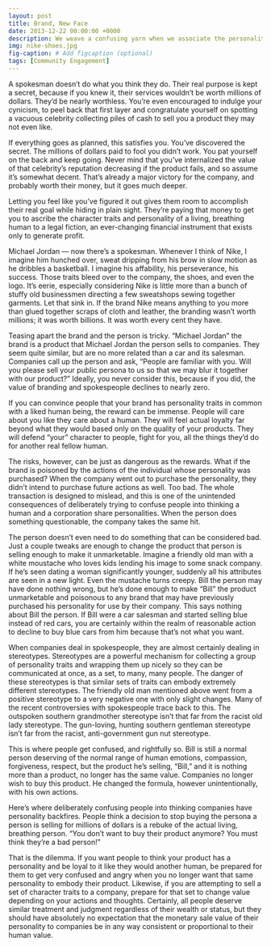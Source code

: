 ```yaml
---
layout: post
title: Brand, New Face
date: 2013-12-22 00:00:00 +0000
description: We weave a confusing yarn when we associate the personality traits of a human with a corporation.
img: nike-shoes.jpg
fig-caption: # Add figcaption (optional)
tags: [Community Engagement]
---
```

A spokesman doesn’t do what you think they do. Their real purpose is kept a secret, because if you knew it, their services wouldn’t be worth millions of dollars. They’d be nearly worthless. You’re even encouraged to indulge your cynicism, to peel back that first layer and congratulate yourself on spotting a vacuous celebrity collecting piles of cash to sell you a product they may not even like.

If everything goes as planned, this satisfies you. You’ve discovered the secret. The millions of dollars paid to fool you didn’t work. You pat yourself on the back and keep going. Never mind that you’ve internalized the value of that celebrity’s reputation decreasing if the product fails, and so assume it’s somewhat decent. That’s already a major victory for the company, and probably worth their money, but it goes much deeper.

Letting you feel like you’ve figured it out gives them room to accomplish their real goal while hiding in plain sight. They’re paying that money to get you to ascribe the character traits and personality of a living, breathing human to a legal fiction, an ever-changing financial instrument that exists only to generate profit.

Michael Jordan — now there’s a spokesman. Whenever I think of Nike, I imagine him hunched over, sweat dripping from his brow in slow motion as he dribbles a basketball. I imagine his affability, his perseverance, his success. Those traits bleed over to the company, the shoes, and even the logo. It’s eerie, especially considering Nike is little more than a bunch of stuffy old businessmen directing a few sweatshops sewing together garments. Let that sink in. If the brand Nike means anything to you more than glued together scraps of cloth and leather, the branding wasn’t worth millions; it was worth billions. It was worth every cent they have.

Teasing apart the brand and the person is tricky. “Michael Jordan” the brand is a product that Michael Jordan the person sells to companies. They seem quite similar, but are no more related than a car and its salesman. Companies call up the person and ask, “People are familiar with you. Will you please sell your public persona to us so that we may blur it together with our product?” Ideally, you never consider this, because if you did, the value of branding and spokespeople declines to nearly zero.

If you can convince people that your brand has personality traits in common with a liked human being, the reward can be immense. People will care about you like they care about a human. They will feel actual loyalty far beyond what they would based only on the quality of your products. They will defend “your” character to people, fight for you, all the things they’d do for another real fellow human.

The risks, however, can be just as dangerous as the rewards. What if the brand is poisoned by the actions of the individual whose personality was purchased? When the company went out to purchase the personality, they didn’t intend to purchase future actions as well. Too bad. The whole transaction is designed to mislead, and this is one of the unintended consequences of deliberately trying to confuse people into thinking a human and a corporation share personalities. When the person does something questionable, the company takes the same hit.

The person doesn’t even need to do something that can be considered bad. Just a couple tweaks are enough to change the product that person is selling enough to make it unmarketable. Imagine a friendly old man with a white moustache who loves kids lending his image to some snack company. If he’s seen dating a woman significantly younger, suddenly all his attributes are seen in a new light. Even the mustache turns creepy. Bill the person may have done nothing wrong, but he’s done enough to make “Bill” the product unmarketable and poisonous to any brand that may have previously purchased his personality for use by their company. This says nothing about Bill the person. If Bill were a car salesman and started selling blue instead of red cars, you are certainly within the realm of reasonable action to decline to buy blue cars from him because that’s not what you want.

When companies deal in spokespeople, they are almost certainly dealing in stereotypes. Stereotypes are a powerful mechanism for collecting a group of personality traits and wrapping them up nicely so they can be communicated at once, as a set, to many, many people. The danger of these stereotypes is that similar sets of traits can embody extremely different stereotypes. The friendly old man mentioned above went from a positive stereotype to a very negative one with only slight changes. Many of the recent controversies with spokespeople trace back to this. The outspoken southern grandmother stereotype isn’t that far from the racist old lady stereotype. The gun-loving, hunting southern gentleman stereotype isn’t far from the racist, anti-government gun nut stereotype.

This is where people get confused, and rightfully so. Bill is still a normal person deserving of the normal range of human emotions, compassion, forgiveness, respect, but the product he’s selling, “Bill,” and it is nothing more than a product, no longer has the same value. Companies no longer wish to buy this product. He changed the formula, however unintentionally, with his own actions.

Here’s where deliberately confusing people into thinking companies have personality backfires. People think a decision to stop buying the persona a person is selling for millions of dollars is a rebuke of the actual living, breathing person. “You don’t want to buy their product anymore? You must think they’re a bad person!”

That is the dilemma. If you want people to think your product has a personality and be loyal to it like they would another human, be prepared for them to get very confused and angry when you no longer want that same personality to embody their product. Likewise, if you are attempting to sell a set of character traits to a company, prepare for that set to change value depending on your actions and thoughts. Certainly, all people deserve similar treatment and judgment regardless of their wealth or status, but they should have absolutely no expectation that the monetary sale value of their personality to companies be in any way consistent or proportional to their human value.